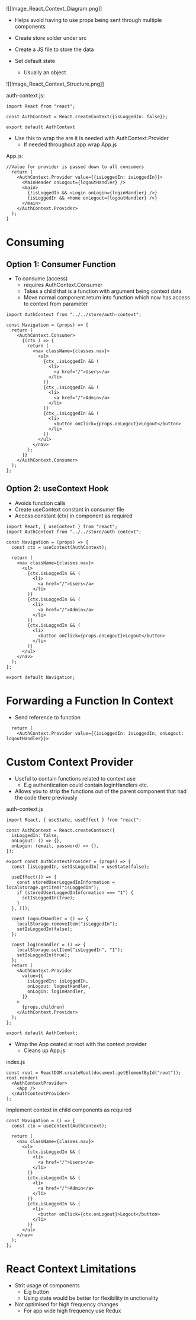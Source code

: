 ![[Image_React_Context_Diagram.png]]

- Helps avoid having to use props being sent through multiple components

- Create store solder under src
- Create a JS file to store the data
- Set default state
	- Usually an object

![[Image_React_Context_Structure.png]]

auth-context.js:
```JS
import React from "react";

const AuthContext = React.createContext({isLoggedIn: false});

export default AuthContext
```

- Use this to wrap the are it is needed with AuthContext.Provider
	- If needed throughout app wrap App.js

App.js:
```JSX
//Value for provider is passed down to all consumers
  return (
    <AuthContext.Provider value={{isLoggedIn: isLoggedIn}}>
      <MainHeader onLogout={logoutHandler} />
      <main>
        {!isLoggedIn && <Login onLogin={loginHandler} />}
        {isLoggedIn && <Home onLogout={logoutHandler} />}
      </main>
    </AuthContext.Provider>
  );
}
```

# Consuming

## Option 1: Consumer Function
- To consume (access)
	- requires AuthContext.Consumer
	- Takes a child that is a function with argument being context data
	- Move normal component return into function which now has access to context from parameter

```JSX
import AuthContext from "../../store/auth-context";

const Navigation = (props) => {
  return (
    <AuthContext.Consumer>
      {(ctx_) => {
        return (
          <nav className={classes.nav}>
            <ul>
              {ctx_.isLoggedIn && (
                <li>
                  <a href="/">Users</a>
                </li>
              )}
              {ctx_.isLoggedIn && (
                <li>
                  <a href="/">Admin</a>
                </li>
              )}
              {ctx_.isLoggedIn && (
                <li>
                  <button onClick={props.onLogout}>Logout</button>
                </li>
              )}
            </ul>
          </nav>
        );
      }}
    </AuthContext.Consumer>
  );
};
```

## Option 2: useContext Hook

- Avoids function calls
- Create useContext constant in consumer file
- Access constant (ctx) in component as required

```JSX
import React, { useContext } from "react";
import AuthContext from "../../store/auth-context";

const Navigation = (props) => {
  const ctx = useContext(AuthContext);

  return (
    <nav className={classes.nav}>
      <ul>
        {ctx.isLoggedIn && (
          <li>
            <a href="/">Users</a>
          </li>
        )}
        {ctx.isLoggedIn && (
          <li>
            <a href="/">Admin</a>
          </li>
        )}
        {ctx.isLoggedIn && (
          <li>
            <button onClick={props.onLogout}>Logout</button>
          </li>
        )}
      </ul>
    </nav>
  );
};

export default Navigation;
```

# Forwarding a Function In Context

- Send reference to function
```JSX
  return (
    <AuthContext.Provider value={{isLoggedIn: isLoggedIn, onLogout: logoutHandler}}>
```

# Custom Context Provider

- Useful to contain functions related to context use
	- E.g authentication could contain loginHandlers etc.
- Allows you to strip the functions out of the parent component that had the code there previously

auth-context.js
```JS
import React, { useState, useEffect } from "react";

const AuthContext = React.createContext({
  isLoggedIn: false,
  onLogout: () => {},
  onLogin: (email, password) => {},
});

export const AuthContextProvider = (props) => {
  const [isLoggedIn, setIsLoggedIn] = useState(false);

  useEffect(() => {
    const storedUserLoggedInInformation = localStorage.getItem("isLoggedIn");
    if (storedUserLoggedInInformation === "1") {
      setIsLoggedIn(true);
    }
  }, []);

  const logoutHandler = () => {
    localStorage.removeItem("isLoggedIn");
    setIsLoggedIn(false);
  };

  const loginHandler = () => {
    localStorage.setItem("isLoggedIn", "1");
    setIsLoggedIn(true);
  };
  return (
    <AuthContext.Provider
      value={{
        isLoggedIn: isLoggedIn,
        onLogout: logoutHandler,
        onLogin: loginHandler,
      }}
    >
      {props.children}
    </AuthContext.Provider>
  );
};

export default AuthContext;

```

- Wrap the App ceated at root with the context provider
	- Cleans up App.js

index.js
```JS
const root = ReactDOM.createRoot(document.getElementById("root"));
root.render(
  <AuthContextProvider>
    <App />
  </AuthContextProvider>
);
```

Implement context in child components as required
```JSX
const Navigation = () => {
  const ctx = useContext(AuthContext);

  return (
    <nav className={classes.nav}>
      <ul>
        {ctx.isLoggedIn && (
          <li>
            <a href="/">Users</a>
          </li>
        )}
        {ctx.isLoggedIn && (
          <li>
            <a href="/">Admin</a>
          </li>
        )}
        {ctx.isLoggedIn && (
          <li>
            <button onClick={ctx.onLogout}>Logout</button>
          </li>
        )}
      </ul>
    </nav>
  );
};
```

# React Context Limitations

- Strit usage of components
	- E.g button
	- Using state would be better for flexibility in unctionality
- Not optimised for high frequency changes
	- For app wide high frequency use Redux